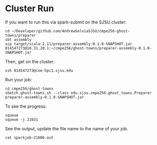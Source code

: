 # Cluster Run

If you want to run this via spark-submit on the SJSU cluster:
```shell script
cd ~/Developer/github.com/AndrewSelviaSJSU/cmpe256-ghost-towns/preparer
sbt assembly
scp target/scala-2.11/preparer-assembly-0.1.0-SNAPSHOT.jar 014547273@10.31.20.1:~/cmpe256/ghost-towns/preparer-assembly-0.1.0-SNAPSHOT.jar
```

Then, get on the cluster:
```shell script
ssh 014547273@coe-hpc1.sjsu.edu
```

Run your job:
```shell script
cd cmpe256/ghost-towns
sbatch ghost-towns.sh --class edu.sjsu.cmpe256.ghost_towns.Preparer preparer-assembly-0.1.0-SNAPSHOT.jar
```

To see the progress:
```shell script
squeue
squeue -j 21631
```

See the output, update the file name to the name of your job.
```shell script
cat sparkjob-21606.out
```